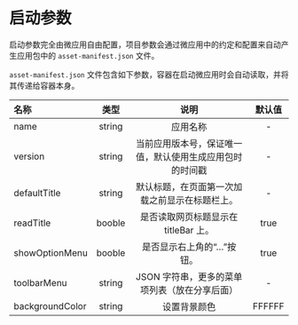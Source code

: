 # 启动参数

启动参数完全由微应用自由配置，项目参数会通过微应用中的约定和配置来自动产生应用包中的 `asset-manifest.json` 文件。

`asset-manifest.json` 文件包含如下参数，容器在启动微应用时会自动读取，并将其传递给容器本身。

| 名称 | 类型 | 说明 | 默认值 |
|  :-  | :-:  | :-: | :-: |
| name | string | 应用名称 | - |
| version | string | 当前应用版本号，保证唯一值，默认使用生成应用包时的时间戳 | - |
| defaultTitle | string | 默认标题，在页面第一次加载之前显示在标题栏上。 | - |
| readTitle | booble | 是否读取网页标题显示在 titleBar 上。 | true |
| showOptionMenu | booble | 是否显示右上角的“…”按钮。 | true |  |
| toolbarMenu | string | JSON 字符串，更多的菜单项列表（放在分享后面） | - |
| backgroundColor | string | 设置背景颜色 | FFFFFF |
